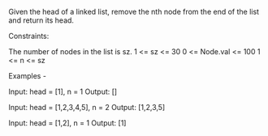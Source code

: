 Given the head of a linked list, remove the nth node from the end of the list and return its head.

Constraints:

The number of nodes in the list is sz.
1 <= sz <= 30
0 <= Node.val <= 100
1 <= n <= sz

Examples - 

Input: head = [1], n = 1
Output: []

Input: head = [1,2,3,4,5], n = 2
Output: [1,2,3,5]

Input: head = [1,2], n = 1
Output: [1]